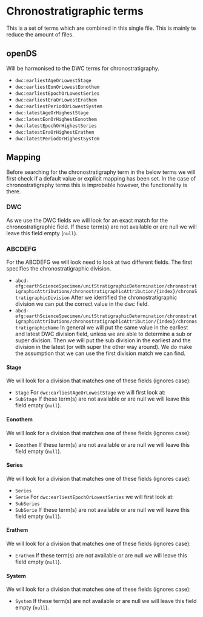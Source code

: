 # Chronostratigraphic terms

This is a set of terms which are combined in this single file.
This is mainly te reduce the amount of files.

## openDS
Will be harmonised to the DWC terms for chronostratigraphy.
- `dwc:earliestAgeOrLowestStage`
- `dwc:earliestEonOrLowestEonothem`
- `dwc:earliestEpochOrLowestSeries`
- `dwc:earliestEraOrLowestErathem`
- `dwc:earliestPeriodOrLowestSystem`
- `dwc:latestAgeOrHighestStage`
- `dwc:latestEonOrHighestEonothem`
- `dwc:latestEpochOrHighestSeries`
- `dwc:latestEraOrHighestErathem`
- `dwc:latestPeriodOrHighestSystem`

## Mapping
Before searching for the chronostratigraphy term in the below terms we will first check if a default value or explicit mapping has been set.
In the case of chronostratigraphy terms this is improbable however, the functionality is there.

### DWC
As we use the DWC fields we will look for an exact match for the chronostratigraphic field.
If these term(s) are not available or are null we will leave this field empty (`null`).

### ABCDEFG
For the ABCDEFG we will look need to look at two different fields.
The first specifies the chronostratigraphic division.
- `abcd-efg:earthScienceSpecimen/unitStratigraphicDetermination/chronostratigraphicAttributions/chronostratigraphicAttribution/{index}/chronoStratigraphicDivision`
After we identified the chronostratigraphic division we can put the correct value in the dwc field.
- `abcd-efg:earthScienceSpecimen/unitStratigraphicDetermination/chronostratigraphicAttributions/chronostratigraphicAttribution/{index}/chronostratigraphicName`
In general we will put the same value in the earliest and latest DWC division field, unless we are able to determine a sub or super division.
Then we will put the sub division in the earliest and the division in the latest (or with super the other way around).
We do make the assumption that we can use the first division match we can find.
#### Stage
We will look for a division that matches one of these fields (ignores case):
- `Stage`
For `dwc:earliestAgeOrLowestStage` we will first look at:
- `SubStage`
If these term(s) are not available or are null we will leave this field empty (`null`).
#### Eonothem
We will look for a division that matches one of these fields (ignores case):
- `Eonothem`
If these term(s) are not available or are null we will leave this field empty (`null`).
#### Series
We will look for a division that matches one of these fields (ignores case):
- `Series`
- `Serie`
For `dwc:earliestEpochOrLowestSeries` we will first look at:
- `SubSeries`
- `SubSerie`
If these term(s) are not available or are null we will leave this field empty (`null`).
#### Erathem
We will look for a division that matches one of these fields (ignores case):
- `Erathem`
If these term(s) are not available or are null we will leave this field empty (`null`).
#### System
We will look for a division that matches one of these fields (ignores case):
- `System`
If these term(s) are not available or are null we will leave this field empty (`null`).